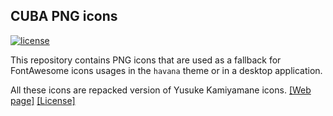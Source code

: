 ## CUBA PNG icons

[![license](https://licensebuttons.net/l/by/3.0/80x15.png)](https://creativecommons.org/licenses/by/3.0/legalcode)


This repository contains PNG icons that are used as a fallback for FontAwesome icons usages in the `havana` theme or in a desktop application.

All these icons are repacked version of Yusuke Kamiyamane icons. [[Web page]](http://p.yusukekamiyamane.com) [[License]](https://creativecommons.org/licenses/by/3.0/legalcode)